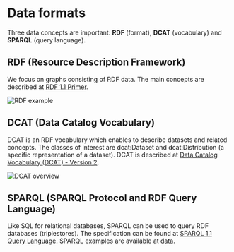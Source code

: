 # Data formats

Three data concepts are important: **RDF** (format), **DCAT** (vocabulary) and **SPARQL** (query language).

## RDF (Resource Description Framework)

We focus on graphs consisting of RDF data. The main concepts are described at [RDF 1.1 Primer](https://www.w3.org/TR/rdf11-primer/).

![RDF example](https://www.w3.org/TR/rdf11-primer/example-graph-iris.jpg)

## DCAT (Data Catalog Vocabulary)

DCAT is an RDF vocabulary which enables to describe datasets and related concepts. The classes of interest are dcat:Dataset and dcat:Distribution (a specific representation of a dataset). DCAT is described at [Data Catalog Vocabulary (DCAT) - Version 2](https://www.w3.org/TR/vocab-dcat-2/).

![DCAT overview](https://www.w3.org/TR/vocab-dcat-2/images/DCAT-summary-all-attributes.png)

## SPARQL (SPARQL Protocol and RDF Query Language)

Like SQL for relational databases, SPARQL can be used to query RDF databases (triplestores). The specification can be found at [SPARQL 1.1 Query Language](https://www.w3.org/TR/sparql11-query/).
SPARQL examples are available at [data](data.md).
